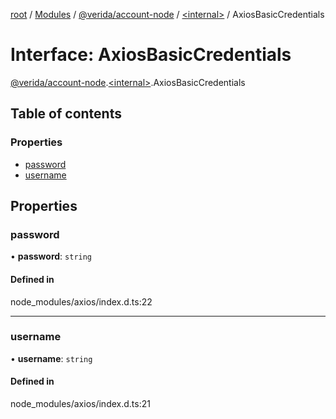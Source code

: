 [root](../README.md) / [Modules](../modules.md) / [@verida/account-node](../modules/verida_account_node.md) / [<internal\>](../modules/verida_account_node._internal_.md) / AxiosBasicCredentials

# Interface: AxiosBasicCredentials

[@verida/account-node](../modules/verida_account_node.md).[<internal\>](../modules/verida_account_node._internal_.md).AxiosBasicCredentials

## Table of contents

### Properties

- [password](verida_account_node._internal_.AxiosBasicCredentials.md#password)
- [username](verida_account_node._internal_.AxiosBasicCredentials.md#username)

## Properties

### password

• **password**: `string`

#### Defined in

node_modules/axios/index.d.ts:22

___

### username

• **username**: `string`

#### Defined in

node_modules/axios/index.d.ts:21
